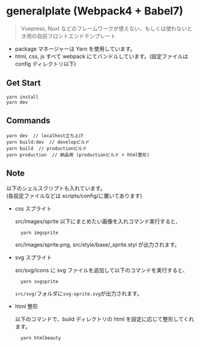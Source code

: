 # generalplate (Webpack4 + Babel7)

> Vuepress, Nuxt などのフレームワークが使えない、もしくは使わないとき用の自前フロントエンドテンプレート

- package マネージャーは Yarn を使用しています。
- html, css, js すべて webpack にてバンドルしています。(設定ファイルは config ディレクトリ以下)

## Get Start

    yarn install
    yarn dev

## Commands

    yarn dev  // localhost立ち上げ
    yarn build:dev  // developビルド
    yarn build  // productionビルド
    yarn production  // 納品用 (productionビルド + html整形)

## Note

以下のシェルスクリプトも入れています。<br>
(各設定ファイルなどは scripts/config/に置いてあります)

- css スプライト

  src/images/sprite 以下にまとめたい画像を入れコマンド実行すると、

        yarn imgsprite

  src/images/sprite.png, src/style/base/\_sprite.styl が出力されます。

- svg スプライト

  src/svg/icons に svg ファイルを追加して以下のコマンドを実行すると、

        yarn svgsprite

  `src/svg/`フォルダに`svg-sprite.svg`が出力されます。

- html 整形

  以下のコマンドで、build ディレクトリの html を設定に応じて整形してくれます。

        yarn htmlbeauty

